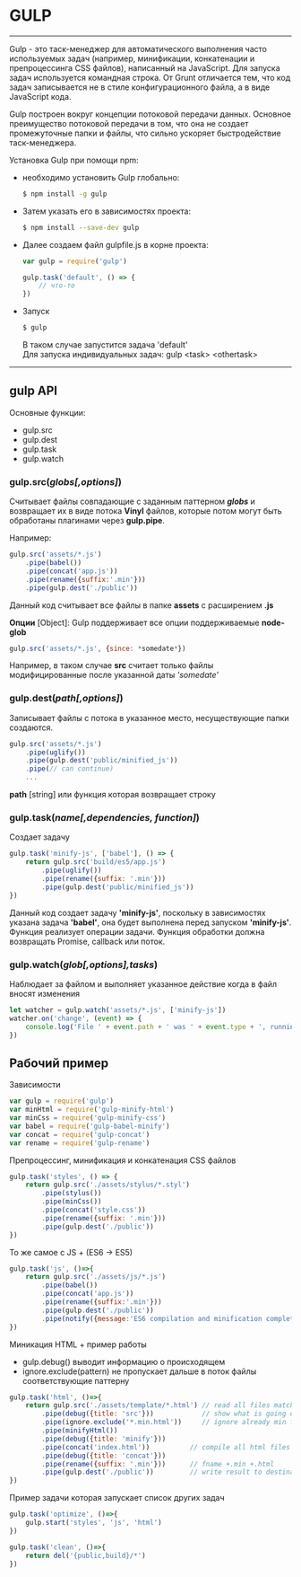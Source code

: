 # GULP

___

Gulp - это таск-менеджер для автоматического выполнения часто используемых задач (например, минификации, конкатенации и препроцессинга CSS файлов), написанный на JavaScript. Для запуска задач используется командная строка. От Grunt отличается тем, что код задач записывается не в стиле конфигурационного файла, а в виде JavaScript кода.

Gulp построен вокруг концепции потоковой передачи данных. Основное преимущество потоковой передачи в том, что она не создает промежуточные папки и файлы, что сильно ускоряет быстродействие таск-менеджера.

Установка Gulp при помощи npm:

- необходимо установить Gulp глобально:

    ```bash
    $ npm install -g gulp
    ```

- Затем указать его в зависимостях проекта:

    ```bash
    $ npm install --save-dev gulp
    ```
- Далее создаем файл gulpfile.js в корне проекта:

    ```javascript
    var gulp = require('gulp')

    gulp.task('default', () => {
        // что-то
    })
    ```

- Запуск

    ```bash
    $ gulp
    ```

    В таком случае запустится задача 'default'\
    Для запуска индивидуальных задач: gulp \<task> \<othertask>

___

## gulp API

Основные функции:

- gulp.src
- gulp.dest
- gulp.task
- gulp.watch

### gulp.src(_globs[,options]_)

Считывает файлы совпадающие с заданным паттерном **_globs_** и возвращает их в виде потока **Vinyl** файлов, которые потом могут быть обработаны плагинами через **gulp.pipe**.

Например:

```javascript
gulp.src('assets/*.js')
    .pipe(babel())
    .pipe(concat('app.js'))
    .pipe(rename({suffix:'.min'}))
    .pipe(gulp.dest('./public'))
```

Данный код считывает все файлы в папке **assets** с расширением **.js**

**Опции** [Object]:
Gulp поддерживает все опции поддерживаемые **node-glob**

```javascript
gulp.src('assets/*.js', {since: *somedate*})
```

Например, в таком случае **src** считает только файлы модифицированные после указанной даты *'somedate'*

### gulp.dest(_path[,options]_)

Записывает файлы с потока в указанное место, несуществующие папки создаются.

```javascript
gulp.src('assets/*.js')
    .pipe(uglify())
    .pipe(gulp.dest('public/minified_js'))
    .pipe(// can continue)
    ...
```

**path** [string] или функция которая возвращает строку

### gulp.task(_name[,dependencies, function]_)

Создает задачу

```javascript
gulp.task('minify-js', ['babel'], () => {
    return gulp.src('build/es5/app.js')
        .pipe(uglify())
        .pipe(rename({suffix: '.min'}))
        .pipe(gulp.dest('public/minified_js'))
})
```

Данный код создает задачу **'minify-js'**, поскольку в зависимостях указана задача **'babel'**, она будет выполнена перед запуском **'minify-js'**. Функция реализует операции задачи. Функция обработки должна возвращать Promise, callback или поток.

### gulp.watch(_glob[,options],tasks_)

Наблюдает за файлом и выполняет указанное действие когда в файл вносят изменения

```javascript
let watcher = gulp.watch('assets/*.js', ['minify-js'])
watcher.on('change', (event) => {
    console.log('File ' + event.path + ' was ' + event.type + ', running tasks...')
})
```

## Рабочий пример

Зависимости

```javascript
var gulp = require('gulp')
var minHtml = require('gulp-minify-html')
var minCss = require('gulp-minify-css')
var babel = require('gulp-babel-minify')
var concat = require('gulp-concat')
var rename = require('gulp-rename')
```

Препроцессинг, минификация и конкатенация CSS файлов

```javascript
gulp.task('styles', () => {
    return gulp.src('./assets/stylus/*.styl')
        .pipe(stylus())
        .pipe(minCss())
        .pipe(concat('style.css'))
        .pipe(rename({suffix: '.min'}))
        .pipe(gulp.dest('./public'))
})
```

То же самое с JS + (ES6 -> ES5)

```javascript
gulp.task('js', ()=>{
    return gulp.src('./assets/js/*.js')
        .pipe(babel())
        .pipe(concat('app.js'))
        .pipe(rename({suffix:'.min'}))
        .pipe(gulp.dest('./public'))
        .pipe(notify({message:'ES6 compilation and minification completed'}))
})
```

Миникация HTML + пример работы

- gulp.debug() выводит информацию о происходящем
- ignore.exclude(pattern) не пропускает дальше в поток файлы соответствующие паттерну

```javascript
gulp.task('html', ()=>{
    return gulp.src('./assets/template/*.html') // read all files matching given pattern
        .pipe(debug({title: 'src'}))            // show what is going on
        .pipe(ignore.exclude('*.min.html'))     // ignore already min files
        .pipe(minifyHtml())
        .pipe(debug({title: 'minify'}))
        .pipe(concat('index.html'))          // compile all html files to single
        .pipe(debug({title: 'concat'}))
        .pipe(rename({suffix: '.min'}))      // fname +.min +.html
        .pipe(gulp.dest('./public'))         // write result to destination folder
})
```

Пример задачи которая запускает список других задач

```javascript
gulp.task('optimize', ()=>{
    gulp.start('styles', 'js', 'html')
})

gulp.task('clean', ()=>{
    return del('{public,build}/*')
})
```

